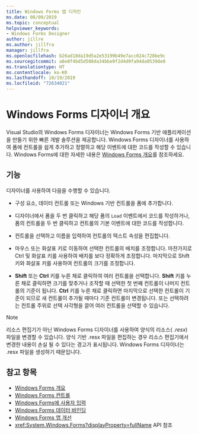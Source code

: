 ```yaml
---
title: Windows Forms 앱 디자인
ms.date: 08/09/2019
ms.topic: conceptual
helpviewer_keywords:
- Windows Forms Designer
author: jillre
ms.author: jillfra
manager: jillfra
ms.openlocfilehash: b26ad18da19d5a2e53199b49e7acc024c728be9c
ms.sourcegitcommit: a8e8f4bd5d508da34bbe9f2d4d9fa94da0539de0
ms.translationtype: HT
ms.contentlocale: ko-KR
ms.lasthandoff: 10/19/2019
ms.locfileid: "72634021"
---
```

# <a name="windows-forms-designer-overview"></a>Windows Forms 디자이너 개요

Visual Studio의 Windows Forms 디자이너는 Windows Forms 기반 애플리케이션을 만들기 위한 빠른 개발 솔루션을 제공합니다. Windows Forms 디자이너를 사용하여 폼에 컨트롤을 쉽게 추가하고 정렬하고 해당 이벤트에 대한 코드를 작성할 수 있습니다. Windows Forms에 대한 자세한 내용은 [Windows Forms 개요](/dotnet/framework/winforms/windows-forms-overview)를 참조하세요.

## <a name="functionality"></a>기능

디자이너를 사용하여 다음을 수행할 수 있습니다.

- 구성 요소, 데이터 컨트롤 또는 Windows 기반 컨트롤을 폼에 추가합니다.

- 디자이너에서 폼을 두 번 클릭하고 해당 폼의 `Load` 이벤트에서 코드를 작성하거나, 폼의 컨트롤을 두 번 클릭하고 컨트롤의 기본 이벤트에 대한 코드를 작성합니다.

- 컨트롤을 선택하고 이름을 입력하여 컨트롤의 텍스트 속성을 편집합니다.

- 마우스 또는 화살표 키로 이동하여 선택한 컨트롤의 배치를 조정합니다. 마찬가지로 Ctrl 및 화살표 키를 사용하여 배치를 보다 정확하게 조정합니다. 마지막으로 Shift 키와 화살표 키를 사용하여 컨트롤의 크기를 조정합니다.

- **Shift** 또는 **Ctrl** 키를 누른 채로 클릭하여 여러 컨트롤을 선택합니다. **Shift** 키를 누른 채로 클릭하면 크기를 맞추거나 조작할 때 선택한 첫 번째 컨트롤이 나머지 컨트롤의 기준이 됩니다. **Ctrl** 키를 누른 채로 클릭하면 마지막으로 선택한 컨트롤이 기준이 되므로 새 컨트롤이 추가될 때마다 기준 컨트롤이 변경됩니다. 또는 선택하려는 컨트롤 주위로 선택 사각형을 끌어 여러 컨트롤을 선택할 수 있습니다.

> [!NOTE]
> 리소스 편집기가 아닌 Windows Forms 디자이너를 사용하여 양식의 리소스( *.resx*) 파일을 변경할 수 있습니다. 양식 기반 .resx 파일을 편집하는 경우 리소스 편집기에서 변경한 내용이 손실 될 수 있다는 경고가 표시됩니다. Windows Forms 디자이너는 .resx 파일을 생성하기 때문입니다.

## <a name="see-also"></a>참고 항목

- [Windows Forms 개요](/dotnet/framework/winforms/windows-forms-overview)
- [Windows Forms 컨트롤](/dotnet/framework/winforms/controls/)
- [Windows Forms에 사용자 입력](/dotnet/framework/winforms/user-input-in-windows-forms)
- [Windows Forms 데이터 바인딩](/dotnet/framework/winforms/windows-forms-data-binding)
- [Windows Forms 앱 개선](/dotnet/framework/winforms/advanced/)
- <xref:System.Windows.Forms?displayProperty=fullName> API 참조